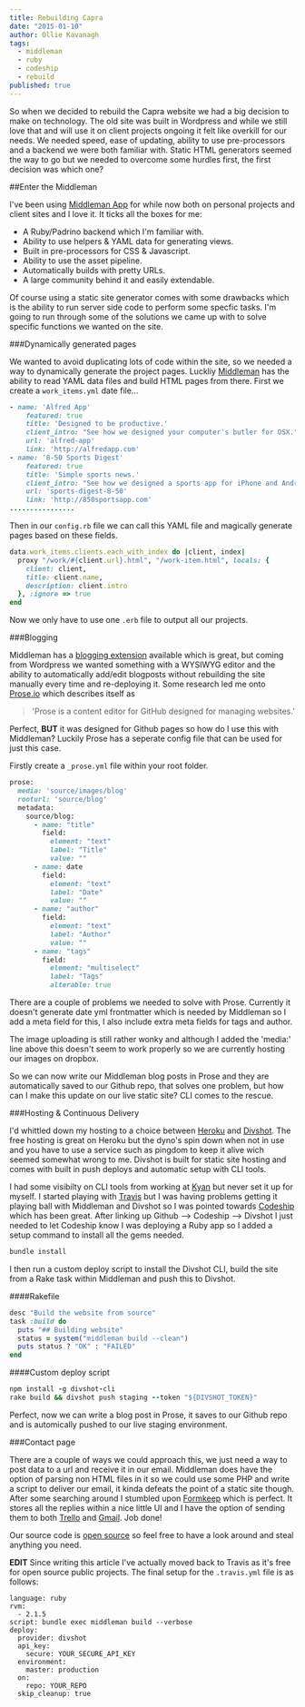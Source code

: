 ```yaml
---
title: Rebuilding Capra
date: "2015-01-10"
author: Ollie Kavanagh
tags: 
  - middleman
  - ruby
  - codeship
  - rebuild
published: true
---
```


So when we decided to rebuild the Capra website we had a big decision to make on technology. The old site was built in Wordpress and while we still love that and will use it on client projects ongoing it felt like overkill for our needs. We needed speed, ease of updating, ability to use pre-processors and a backend we were both familiar with. Static HTML generators seemed the way to go but we needed to overcome some hurdles first, the first decision was which one?

##Enter the Middleman

I've been using [Middleman App](http://middlemanapp.com) for while now both on personal projects and client sites and I love it. It ticks all the boxes for me: 

* A Ruby/Padrino backend which I'm familiar with.
* Ability to use helpers & YAML data for generating views.
* Built in pre-processors for CSS & Javascript.
* Ability to use the asset pipeline.
* Automatically builds with pretty URLs.
* A large community behind it and easily extendable.

Of course using a static site generator comes with some drawbacks which is the ability to run server side code to perform some specfic tasks. I'm going to run through some of the solutions we came up with to solve specific functions we wanted on the site.

###Dynamically generated pages

We wanted to avoid duplicating lots of code within the site, so we needed a way to dynamically generate the project pages. Luckliy [Middleman](http://middlemanapp.com) has the ability to read YAML data files and build HTML pages from there. First we create a `work_items.yml` date file...

```ruby
- name: 'Alfred App'
    featured: true
    title: 'Designed to be productive.'
    client_intro: "See how we designed your computer's butler for OSX."
    url: 'alfred-app'
    link: 'http://alfredapp.com'
- name: '8-50 Sports Digest'
    featured: true
    title: 'Simple sports news.'
    client_intro: "See how we designed a sports app for iPhone and Android."
    url: 'sports-digest-8-50'
    link: 'http://850sportsapp.com'
................
```
Then in our `config.rb` file we can call this YAML file and magically generate pages based on these fields.

```ruby
data.work_items.clients.each_with_index do |client, index|
  proxy "/work/#{client.url}.html", "/work-item.html", locals: { 
    client: client,
    title: client.name,
    description: client.intro
  }, :ignore => true
end
```

Now we only have to use one `.erb` file to output all our projects.

###Blogging

Middleman has a [blogging extension](https://github.com/middleman/middleman-blog) available which is great, but coming from Wordpress we wanted something with a WYSIWYG editor and the ability to automatically add/edit blogposts without rebuilding the site manually every time and re-deploying it. Some research led me onto [Prose.io](http://prose.io/) which describes itself as 

> 'Prose is a content editor for GitHub designed for managing websites.'

Perfect, **BUT** it was designed for Github pages so how do I use this with Middleman? Luckily Prose has a seperate config file that can be used for just this case.

Firstly create a `_prose.yml` file within your root folder.

``` ruby
prose:
  media: 'source/images/blog'
  rooturl: 'source/blog'
  metadata:
    source/blog:
      - name: "title"
        field:
          element: "text"
          label: "Title"
          value: ""
      - name: date
        field:
          element: "text"
          label: "Date"
          value: ""
      - name: "author"
        field:
          element: "text"
          label: "Author"
          value: ""
      - name: "tags"
        field:
          element: "multiselect"
          label: "Tags"
          alterable: true
```
There are a couple of problems we needed to solve with Prose. Currently it doesn't generate date yml frontmatter which is needed by Middleman so I add a meta field for this, I also include extra meta fields for tags and author.

The image uploading is still rather wonky and although I added the 'media:' line above this doesn't seem to work properly so we are currently hosting our images on dropbox.

So we can now write our Middleman blog posts in Prose and they are automatically saved to our Github repo, that solves one problem, but how can I make this update on our live static site? CLI comes to the rescue.

###Hosting & Continuous Delivery

I'd whittled down my hosting to a choice between [Heroku](https://www.heroku.com/) and [Divshot](http://divshot.com). The free hosting is great on Heroku but the dyno's spin down when not in use and you have to use a service such as pingdom to keep it alive wich seemed somewhat wrong to me. Divshot is built for static site hosting and comes with built in push deploys and automatic setup with CLI tools.

I had some visibilty on CLI tools from working at [Kyan](http://kyan.com) but never set it up for myself. I started playing with [Travis](https://travis-ci.org/) but I was having problems getting it playing ball with Middleman and Divshot so I was pointed towards [Codeship](https://codeship.com) which has been great. After linking up Github --> Codeship --> Divshot I just needed to let Codeship know I was deploying a Ruby app so I added a setup command to install all the gems needed.

```ruby
bundle install
```
I then run a custom deploy script to install the Divshot CLI, build the site from a Rake task within Middleman and push this to Divshot.

####Rakefile
```ruby
desc "Build the website from source"
task :build do
  puts "## Building website"
  status = system("middleman build --clean")
  puts status ? "OK" : "FAILED"
end
```
####Custom deploy script
```ruby
npm install -g divshot-cli
rake build && divshot push staging --token "${DIVSHOT_TOKEN}"
```
Perfect, now we can write a blog post in Prose, it saves to our Github repo and is automically pushed to our live staging environment.

###Contact page

There are a couple of ways we could approach this, we just need a way to post data to a url and receive it in our email. Middleman does have the option of parsing non HTML files in it so we could use some PHP and write a script to deliver our email, it kinda defeats the point of a static site though. After some searching around I stumbled upon [Formkeep](https://formkeep.com/) which is perfect. It stores all the replies within a nice little UI and I have the option of sending them to both [Trello](https://trello.com/) and [Gmail](https://mail.google.com/). Job done!

Our source code is [open source](https://github.com/thisiscapra/thisiscapra.com) so feel free to have a look around and steal anything you need.

**EDIT** Since writing this article I've actually moved back to Travis as it's free for open source public projects. The final setup for the `.travis.yml` file is as follows:

```
language: ruby
rvm:
  - 2.1.5
script: bundle exec middleman build --verbose
deploy:
  provider: divshot
  api_key:
    secure: YOUR_SECURE_API_KEY
  environment: 
    master: production
  on:
    repo: YOUR_REPO
  skip_cleanup: true
```